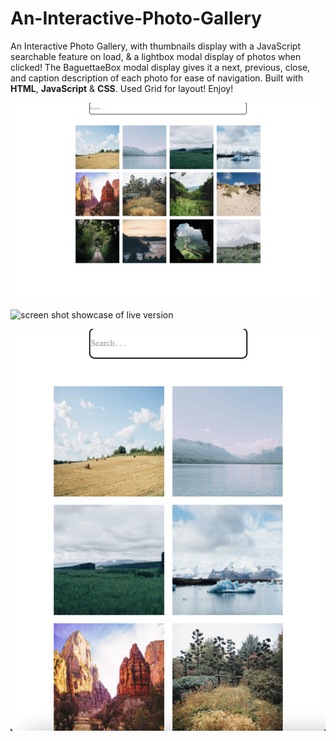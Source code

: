 # An-Interactive-Photo-Gallery

An Interactive Photo Gallery, with thumbnails display with a JavaScript searchable feature on load, & a lightbox modal display of photos when clicked! The BaguettaeBox modal display gives it a next, previous, close, and caption description of each photo for ease of navigation. Built with **HTML**, **JavaScript** & **CSS**. Used Grid for layout! Enjoy!

![screen shot showcase of live version](https://github.com/osmankbk/An-Interactive-Photo-Gallery/blob/main/photos/ss1.png)

![screen shot showcase of live version](https://github.com/osmankbk/An-Interactive-Photo-Gallery/blob/main/photos/ss2.png)

![screen shot showcase of live version](https://github.com/osmankbk/An-Interactive-Photo-Gallery/blob/main/photos/ss3.png)
